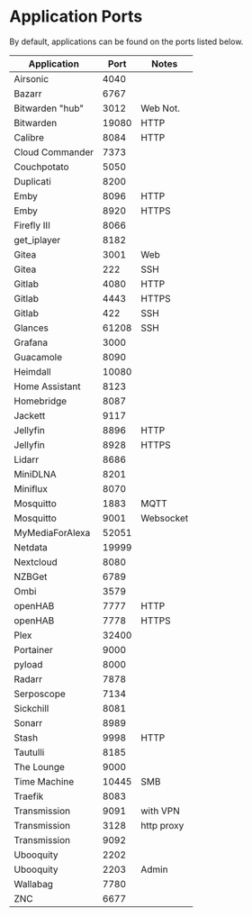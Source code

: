 # Application Ports

By default, applications can be found on the ports listed below.

| Application     | Port   | Notes        |
|-----------------|--------|--------------|
| Airsonic        | 4040   |              |
| Bazarr          | 6767   |              |
| Bitwarden "hub" | 3012   | Web Not.     |
| Bitwarden       | 19080  | HTTP         |
| Calibre         | 8084   | HTTP         |
| Cloud Commander | 7373   |              |
| Couchpotato     | 5050   |              |
| Duplicati       | 8200   |              |
| Emby            | 8096   | HTTP         |
| Emby            | 8920   | HTTPS        |
| Firefly III     | 8066   |              |
| get_iplayer     | 8182   |              |
| Gitea           | 3001   | Web          |
| Gitea           | 222    | SSH          |
| Gitlab          | 4080   | HTTP         |
| Gitlab          | 4443   | HTTPS        |
| Gitlab          | 422    | SSH          |
| Glances         | 61208  | SSH          |
| Grafana         | 3000   |              |
| Guacamole       | 8090   |              |
| Heimdall        | 10080  |              |
| Home Assistant  | 8123   |              |
| Homebridge      | 8087   |              |
| Jackett         | 9117   |              |
| Jellyfin        | 8896   | HTTP         |
| Jellyfin        | 8928   | HTTPS        |
| Lidarr          | 8686   |              |
| MiniDLNA        | 8201   |              |
| Miniflux        | 8070   |              |
| Mosquitto       | 1883   | MQTT         |
| Mosquitto       | 9001   | Websocket    |
| MyMediaForAlexa | 52051  |              |
| Netdata         | 19999  |              |
| Nextcloud       | 8080   |              |
| NZBGet          | 6789   |              |
| Ombi            | 3579   |              |
| openHAB         | 7777   | HTTP         |
| openHAB         | 7778   | HTTPS        |
| Plex            | 32400  |              |
| Portainer       | 9000   |              |
| pyload          | 8000   |              |
| Radarr          | 7878   |              |
| Serposcope      | 7134   |              |
| Sickchill       | 8081   |              |
| Sonarr          | 8989   |              |
| Stash           | 9998   | HTTP         |
| Tautulli        | 8185   |              |
| The Lounge      | 9000   |              |
| Time Machine    | 10445  | SMB          |
| Traefik         | 8083   |              |
| Transmission    | 9091   | with VPN     |
| Transmission    | 3128   | http proxy   |
| Transmission    | 9092   |              |
| Ubooquity       | 2202   |              |
| Ubooquity       | 2203   | Admin        |
| Wallabag        | 7780   |              |
| ZNC             | 6677   |              |
